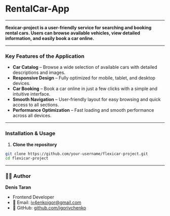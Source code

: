 # RentalCar-App

---

**flexicar-project is a user-friendly service for searching and booking rental
cars. Users can browse available vehicles, view detailed information, and easily
book a car online.**

---

### Key Features of the Application

- **Car Catalog** – Browse a wide selection of available cars with detailed
  descriptions and images.
- **Responsive Design** – Fully optimized for mobile, tablet, and desktop
  devices.
- **Car Booking** – Book a car online in just a few clicks with a simple and
  intuitive interface.
- **Smooth Navigation** – User-friendly layout for easy browsing and quick
  access to all sections.
- **Performance Optimization** – Fast loading and smooth performance across all
  devices.

---

### Installation & Usage

1. **Clone the repository**

```bash
git clone https://github.com/your-username/flexicar-project.git
cd flexicar-project
```

---

### 👨‍💻 Author

**Denis Taran**

- Frontend Developer
- 📧 Email: iv4enkoigor@gmail.com
- 📁 GitHub: [github.com/igorivchenko](https://github.com/igorivchenko)
